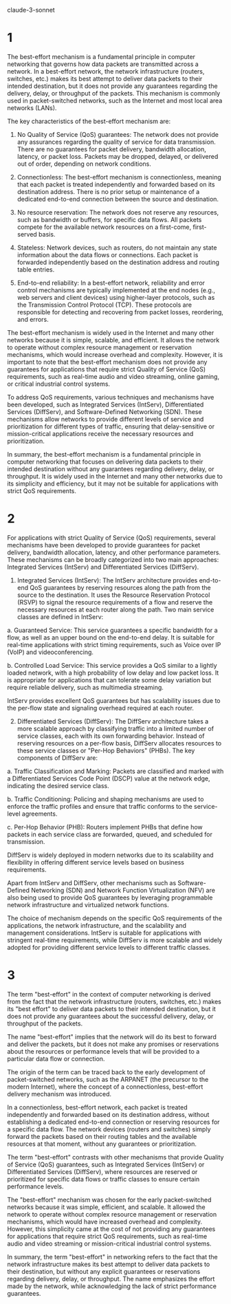 claude-3-sonnet

# 1
The best-effort mechanism is a fundamental principle in computer networking that governs how data packets are transmitted across a network. In a best-effort network, the network infrastructure (routers, switches, etc.) makes its best attempt to deliver data packets to their intended destination, but it does not provide any guarantees regarding the delivery, delay, or throughput of the packets. This mechanism is commonly used in packet-switched networks, such as the Internet and most local area networks (LANs).

The key characteristics of the best-effort mechanism are:

1. No Quality of Service (QoS) guarantees: The network does not provide any assurances regarding the quality of service for data transmission. There are no guarantees for packet delivery, bandwidth allocation, latency, or packet loss. Packets may be dropped, delayed, or delivered out of order, depending on network conditions.

2. Connectionless: The best-effort mechanism is connectionless, meaning that each packet is treated independently and forwarded based on its destination address. There is no prior setup or maintenance of a dedicated end-to-end connection between the source and destination.

3. No resource reservation: The network does not reserve any resources, such as bandwidth or buffers, for specific data flows. All packets compete for the available network resources on a first-come, first-served basis.

4. Stateless: Network devices, such as routers, do not maintain any state information about the data flows or connections. Each packet is forwarded independently based on the destination address and routing table entries.

5. End-to-end reliability: In a best-effort network, reliability and error control mechanisms are typically implemented at the end nodes (e.g., web servers and client devices) using higher-layer protocols, such as the Transmission Control Protocol (TCP). These protocols are responsible for detecting and recovering from packet losses, reordering, and errors.

The best-effort mechanism is widely used in the Internet and many other networks because it is simple, scalable, and efficient. It allows the network to operate without complex resource management or reservation mechanisms, which would increase overhead and complexity. However, it is important to note that the best-effort mechanism does not provide any guarantees for applications that require strict Quality of Service (QoS) requirements, such as real-time audio and video streaming, online gaming, or critical industrial control systems.

To address QoS requirements, various techniques and mechanisms have been developed, such as Integrated Services (IntServ), Differentiated Services (DiffServ), and Software-Defined Networking (SDN). These mechanisms allow networks to provide different levels of service and prioritization for different types of traffic, ensuring that delay-sensitive or mission-critical applications receive the necessary resources and prioritization.

In summary, the best-effort mechanism is a fundamental principle in computer networking that focuses on delivering data packets to their intended destination without any guarantees regarding delivery, delay, or throughput. It is widely used in the Internet and many other networks due to its simplicity and efficiency, but it may not be suitable for applications with strict QoS requirements.

# 2
For applications with strict Quality of Service (QoS) requirements, several mechanisms have been developed to provide guarantees for packet delivery, bandwidth allocation, latency, and other performance parameters. These mechanisms can be broadly categorized into two main approaches: Integrated Services (IntServ) and Differentiated Services (DiffServ).

1. Integrated Services (IntServ):
The IntServ architecture provides end-to-end QoS guarantees by reserving resources along the path from the source to the destination. It uses the Resource Reservation Protocol (RSVP) to signal the resource requirements of a flow and reserve the necessary resources at each router along the path. Two main service classes are defined in IntServ:

a. Guaranteed Service: This service guarantees a specific bandwidth for a flow, as well as an upper bound on the end-to-end delay. It is suitable for real-time applications with strict timing requirements, such as Voice over IP (VoIP) and videoconferencing.

b. Controlled Load Service: This service provides a QoS similar to a lightly loaded network, with a high probability of low delay and low packet loss. It is appropriate for applications that can tolerate some delay variation but require reliable delivery, such as multimedia streaming.

IntServ provides excellent QoS guarantees but has scalability issues due to the per-flow state and signaling overhead required at each router.

2. Differentiated Services (DiffServ):
The DiffServ architecture takes a more scalable approach by classifying traffic into a limited number of service classes, each with its own forwarding behavior. Instead of reserving resources on a per-flow basis, DiffServ allocates resources to these service classes or "Per-Hop Behaviors" (PHBs). The key components of DiffServ are:

a. Traffic Classification and Marking: Packets are classified and marked with a Differentiated Services Code Point (DSCP) value at the network edge, indicating the desired service class.

b. Traffic Conditioning: Policing and shaping mechanisms are used to enforce the traffic profiles and ensure that traffic conforms to the service-level agreements.

c. Per-Hop Behavior (PHB): Routers implement PHBs that define how packets in each service class are forwarded, queued, and scheduled for transmission.

DiffServ is widely deployed in modern networks due to its scalability and flexibility in offering different service levels based on business requirements.

Apart from IntServ and DiffServ, other mechanisms such as Software-Defined Networking (SDN) and Network Function Virtualization (NFV) are also being used to provide QoS guarantees by leveraging programmable network infrastructure and virtualized network functions.

The choice of mechanism depends on the specific QoS requirements of the applications, the network infrastructure, and the scalability and management considerations. IntServ is suitable for applications with stringent real-time requirements, while DiffServ is more scalable and widely adopted for providing different service levels to different traffic classes.

# 3
The term "best-effort" in the context of computer networking is derived from the fact that the network infrastructure (routers, switches, etc.) makes its "best effort" to deliver data packets to their intended destination, but it does not provide any guarantees about the successful delivery, delay, or throughput of the packets.

The name "best-effort" implies that the network will do its best to forward and deliver the packets, but it does not make any promises or reservations about the resources or performance levels that will be provided to a particular data flow or connection.

The origin of the term can be traced back to the early development of packet-switched networks, such as the ARPANET (the precursor to the modern Internet), where the concept of a connectionless, best-effort delivery mechanism was introduced.

In a connectionless, best-effort network, each packet is treated independently and forwarded based on its destination address, without establishing a dedicated end-to-end connection or reserving resources for a specific data flow. The network devices (routers and switches) simply forward the packets based on their routing tables and the available resources at that moment, without any guarantees or prioritization.

The term "best-effort" contrasts with other mechanisms that provide Quality of Service (QoS) guarantees, such as Integrated Services (IntServ) or Differentiated Services (DiffServ), where resources are reserved or prioritized for specific data flows or traffic classes to ensure certain performance levels.

The "best-effort" mechanism was chosen for the early packet-switched networks because it was simple, efficient, and scalable. It allowed the network to operate without complex resource management or reservation mechanisms, which would have increased overhead and complexity. However, this simplicity came at the cost of not providing any guarantees for applications that require strict QoS requirements, such as real-time audio and video streaming or mission-critical industrial control systems.

In summary, the term "best-effort" in networking refers to the fact that the network infrastructure makes its best attempt to deliver data packets to their destination, but without any explicit guarantees or reservations regarding delivery, delay, or throughput. The name emphasizes the effort made by the network, while acknowledging the lack of strict performance guarantees.
